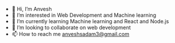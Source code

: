 - 👋 Hi, I’m Anvesh
- 👀 I’m interested in Web Development and Machine learning
- 🌱 I’m currently learning Machine learning and React and Node.js
- 💞️ I’m looking to collaborate on web development
- 📫 How to reach me anveshsadam3@gmail.com

<!---
find-me1/find-me1 is a ✨ special ✨ repository because its `README.md` (this file) appears on your GitHub profile.
You can click the Preview link to take a look at your changes.
--->
